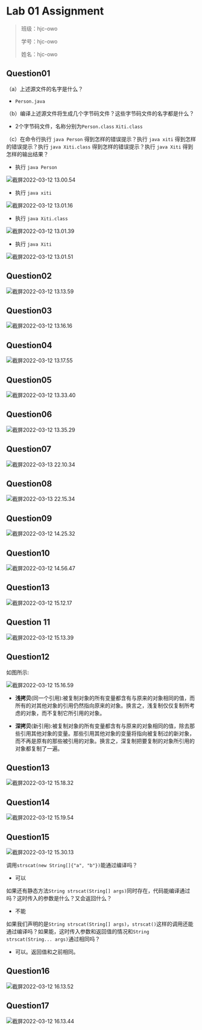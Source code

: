 # Lab 01 Assignment

> 班级：hjc-owo
> 
> 学号：hjc-owo
> 
> 姓名：hjc-owo

## Question01

（a）上述源文件的名字是什么？ 

- `Person.java`

（b）编译上述源文件将生成几个字节码文件？这些字节码文件的名字都是什么？

- 2个字节码文件，名称分别为`Person.class` `Xiti.class`

（c）在命令行执行 `java Person` 得到怎样的错误提示？执行 `java xiti` 得到怎样的错误提示？执行 `java Xiti.class` 得到怎样的错误提示？执行 `java Xiti` 得到怎样的输出结果？

- 执行 `java Person` 

![截屏2022-03-12 13.00.54](https://s2.loli.net/2022/04/09/96WODE7hHL3Zad2.png)

- 执行 `java xiti` 

![截屏2022-03-12 13.01.16](https://s2.loli.net/2022/04/09/j2WlXCqAHoidTJ4.png)

- 执行 `java Xiti.class` 

![截屏2022-03-12 13.01.39](https://s2.loli.net/2022/04/09/NoMVkOvjKZABneX.png)

- 执行 `java Xiti` 

![截屏2022-03-12 13.01.51](https://s2.loli.net/2022/04/09/OpvScQsYoDegmLk.png)

## Question02

![截屏2022-03-12 13.13.59](https://s2.loli.net/2022/04/09/8ypHVokniXlPcvb.png)

## Question03

![截屏2022-03-12 13.16.16](https://s2.loli.net/2022/04/09/JxP4QMaluszeIjE.png)

## Question04

![截屏2022-03-12 13.17.55](https://s2.loli.net/2022/04/09/5zhprwRqvEVxc8C.png)

## Question05

![截屏2022-03-12 13.33.40](https://s2.loli.net/2022/04/09/GU7kl5c1zVJRLM8.png)

## Question06

![截屏2022-03-12 13.35.29](https://s2.loli.net/2022/04/09/JnFRX2fHbauk7xS.png)

## Question07

![截屏2022-03-13 22.10.34](https://s2.loli.net/2022/04/09/rwqThH8j3g7PfZl.png)

## Question08

![截屏2022-03-13 22.15.34](https://s2.loli.net/2022/04/09/zuGnvDIZjskLHl7.png)

## Question09

![截屏2022-03-12 14.25.32](https://s2.loli.net/2022/04/09/OUpubkqt2VMXrxY.png)

## Question10

![截屏2022-03-12 14.56.47](https://s2.loli.net/2022/04/09/9AU2XbuLodriDMN.png)

## Question13

![截屏2022-03-12 15.12.17](https://s2.loli.net/2022/04/09/x2EWrVgn84pGfmQ.png)

## Question 11

![截屏2022-03-12 15.13.39](https://s2.loli.net/2022/04/09/eQwDb9Ca6qWFUxt.png)

## Question12

如图所示:

![截屏2022-03-12 15.16.59](https://s2.loli.net/2022/04/09/L658A7dhxwK29ep.png)

- **浅拷贝**(同一个引用):被复制对象的所有变量都含有与原来的对象相同的值，而所有的对其他对象的引用仍然指向原来的对象。换言之，浅复制仅仅复制所考虑的对象，而不复制它所引用的对象。

- **深拷贝**(新引用):被复制对象的所有变量都含有与原来的对象相同的值，除去那些引用其他对象的变量。那些引用其他对象的变量将指向被复制过的新对象，而不再是原有的那些被引用的对象。换言之，深复制把要复制的对象所引用的对象都复制了一遍。

## Question13

![截屏2022-03-12 15.18.32](https://s2.loli.net/2022/04/09/D7R8xp3elWPBsFS.png)

## Question14

![截屏2022-03-12 15.19.54](https://s2.loli.net/2022/04/09/CXlGfZHsU96pjoM.png)

## Question15

![截屏2022-03-12 15.30.13](https://s2.loli.net/2022/04/09/qz7elA3EZTdCY2o.png)

调用`strscat(new String[]{"a", "b"})`能通过编译吗？

- 可以

如果还有静态方法`String strscat(String[] args)`同时存在，代码能编译通过吗？这时传入的参数是什么？又会返回什么？

- 不能

如果我们声明的是`String strscat(String[] args)`，`strscat()`这样的调用还能通过编译吗？如果能，这时传入参数和返回值的情况和`String strscat(String... args)`通过相同吗？

- 可以。返回值和之前相同。

## Question16

![截屏2022-03-12 16.13.52](https://s2.loli.net/2022/04/09/h4tZr7dLi2PYn1o.png)

## Question17

![截屏2022-03-12 16.13.44](https://s2.loli.net/2022/04/09/YD7fz1uOl2IPpgh.png)



